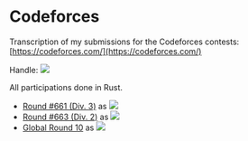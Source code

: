 # Codeforces

Transcription of my submissions for the Codeforces contests: [https://codeforces.com/](https://codeforces.com/)

Handle: [![](https://img.shields.io/badge/Pupil-Zwgtwz-green)](https://codeforces.com/profile/Zwgtwz)

All participations done in Rust.

* [Round #661 (Div. 3)](https://codeforces.com/contest/1399) as ![](https://img.shields.io/badge/Unrated-Zwgtwz-white)
* [Round #663 (Div. 2)](https://codeforces.com/contest/1391) as ![](https://img.shields.io/badge/Newbie-Zwgtwz-lightgrey)
* [Global Round 10](https://codeforces.com/contest/1392) as ![](https://img.shields.io/badge/Newbie-Zwgtwz-lightgrey)
